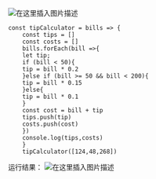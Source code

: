 ﻿![在这里插入图片描述](https://img-blog.csdnimg.cn/20201025230110615.png?x-oss-process=image/watermark,type_ZmFuZ3poZW5naGVpdGk,shadow_10,text_aHR0cHM6Ly9ibG9nLmNzZG4ubmV0L3lvdTYxNjU=,size_16,color_FFFFFF,t_70#pic_center)

```
const tipCalculator = bills => {
    const tips = []
    const costs = []
    bills.forEach(bill =>{
    let tip;
    if (bill < 50){
    tip = bill * 0.2
    }else if (bill >= 50 && bill < 200){
    tip = bill * 0.15
    }else{
    tip = bill * 0.1
    }
    const cost = bill + tip
    tips.push(tip)
    costs.push(cost)
    })
    console.log(tips,costs)
    }
    tipCalculator([124,48,268])
```
运行结果：
![在这里插入图片描述](https://img-blog.csdnimg.cn/2020102523022039.png#pic_center)

